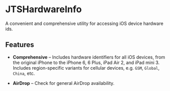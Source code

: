 JTSHardwareInfo
===============

A convenient and comprehensive utility for accessing iOS device hardware ids.

## Features

- **Comprehensive** – Includes hardware identifiers for all iOS devices, from the original iPhone to the iPhone 6, 6 Plus, iPad Air 2, and iPad mini 3. Includes region-specific variants for cellular devices, e.g. `GSM`, `Global`, `China`, etc.

- **AirDrop** – Check for general AirDrop availability.
